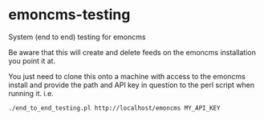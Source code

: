 emoncms-testing
===============

System (end to end) testing for emoncms

Be aware that this will create and delete feeds on the emoncms installation you point it at.

You just need to clone this onto a machine with access to the emoncms install and provide the path and API key in question to the perl script when running it. i.e.

    ./end_to_end_testing.pl http://localhost/emoncms MY_API_KEY
